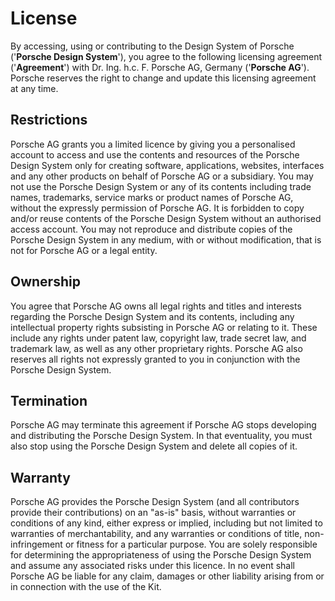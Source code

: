 # License

By accessing, using or contributing to the Design System of Porsche ('**Porsche Design System**'), you agree to the following licensing agreement ('**Agreement**') with Dr. Ing. h.c. F. Porsche AG, Germany ('**Porsche AG**'). Porsche reserves the right to change and update this licensing agreement at any time.

## Restrictions
Porsche AG grants you a limited licence by giving you a personalised account to access and use the contents and resources of the Porsche Design System only for creating software, applications, websites, interfaces and any other products on behalf of Porsche AG or a subsidiary. You may not use the Porsche Design System or any of its contents including trade names, trademarks, service marks or product names of Porsche AG, without the expressly permission of Porsche AG. It is forbidden to copy and/or reuse contents of the Porsche Design System without an authorised access account. You may not reproduce and distribute copies of the Porsche Design System in any medium, with or without modification, that is not for Porsche AG or a legal entity.

## Ownership
You agree that Porsche AG owns all legal rights and titles and interests regarding the Porsche Design System and its contents, including any intellectual property rights subsisting in Porsche AG or relating to it. These include any rights under patent law, copyright law, trade secret law, and trademark law, as well as any other proprietary rights. Porsche AG also reserves all rights not expressly granted to you in conjunction with the Porsche Design System.

## Termination
Porsche AG may terminate this agreement if Porsche AG stops developing and distributing the Porsche Design System. In that eventuality, you must also stop using the Porsche Design System and delete all copies of it.

## Warranty
Porsche AG provides the Porsche Design System (and all contributors provide their contributions) on an "as-is" basis, without warranties or conditions of any kind, either express or implied, including but not limited to warranties of merchantability, and any warranties or conditions of title, non-infringement or fitness for a particular purpose. You are solely responsible for determining the appropriateness of using the Porsche Design System and assume any associated risks under this licence. In no event shall Porsche AG be liable for any claim, damages or other liability arising from or in connection with the use of the Kit.

